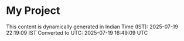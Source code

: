# My Project

This content is dynamically generated in Indian Time (IST): 2025-07-19 22:19:09 IST
Converted to UTC: 2025-07-19 16:49:09 UTC
